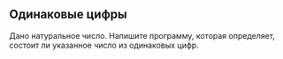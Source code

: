 ## Одинаковые цифры 

Дано натуральное число. Напишите программу, которая определяет, состоит ли указанное число из одинаковых цифр.